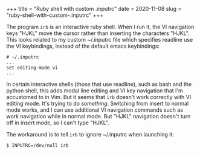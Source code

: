 +++
title = "Ruby shell with custom .inputrc"
date = 2020-11-08
slug = "ruby-shell-with-custom-.inputrc"
+++

The program `irb` is an interactive ruby shell.
When I run it, the VI navigation keys "HJKL" move the cursor rather than inserting the characters "HJKL".
This looks related to my custom ~/.inputrc file which specifies readline use the VI keybindings, instead of
the default emacs keybindings:
```
# ~/.inputrc
...
set editing-mode vi
...
```

In certain interactive shells (those that use readline), such as bash and the python shell, this adds
modal line editing and VI key navigation that I'm accustomed to in Vim.
But it seems that `irb` doesn't work correctly with VI editing mode.
It's trying to do _something_. Switching from insert to normal mode works, and I can use additional
VI navigation commands such as work navigation while in normal mode. But "HJKL" navigation doesn't
turn off in insert mode, so I can't type "HJKL".

The workaround is to tell `irb` to ignore ~/.inputrc when launching it:
```
$ INPUTRC=/dev/null irb
```
